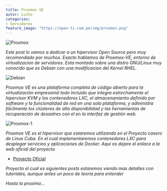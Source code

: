 ```yaml
---
title: Proxmox VE
autor: Lucho
categories: 
- Servidores
feature_image: "https://open-ti.com.pe/img/proxmox.png"
---
```


![Proxmox](https://i2.wp.com/hardsoftsecurity.es/wp-content/uploads/2020/09/proxmox-1.png?resize=591%2C168&ssl=1)

_Este post lo vamos a dedicar a un hipervisor Open Source pero muy recomendado por muchos. Exacto hablamos de Proxmox-VE, entorno de virtualizacion de servidores. Esta montado sobre una distro GNU/Linux muy conocido que es Debian con una modificacion del Kernel RHEL._

![Debian](https://infoaleph.files.wordpress.com/2008/05/debian.png)

_Proxmox VE es una plataforma completa de código abierto para la virtualización empresarial todo incluido que integra estrechamente el hipervisor KVM y los contenedores LXC, el almacenamiento definido por software y la funcionalidad de red en una sola plataforma, y administra fácilmente los clústeres de alta disponibilidad y las herramientas de recuperación de desastres con el en la interfaz de gestión web._

![Proxmox-1](https://lh3.googleusercontent.com/proxy/fVSO_spXexCxk_DHRSf5A2Lr6HxkWfFr95ZfSIzU7D20AR6oaykb6scL3G-kO_PzmCVaJcqAKtQHvo9yoye_3G0Z65n-XWoMExtv57Cd7tK-dw)

_Proxmox VE es el hipervisor que estaremos utilizando en el Proyecto casero de Linux Cuba. En el cual implementaremos contenedores LXC para desplegar servicios y aplicaciones de Docker. Aqui os dejare el enlace a la web oficial del proyecto_

* [Proyecto Oficial](https://lucho00cuba.github.io/Proxmox)

_Proyecto el cual es siguientes posts estaremos viendo mas detalles con tutoriales, aunque antes un poco de teoria para entender_

_Hasta la proxima..._
